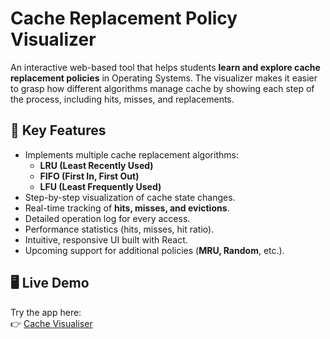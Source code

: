 # Cache Replacement Policy Visualizer  

An interactive web-based tool that helps students **learn and explore cache replacement policies** in Operating Systems. The visualizer makes it easier to grasp how different algorithms manage cache by showing each step of the process, including hits, misses, and replacements.  

## 🚀 Key Features  
- Implements multiple cache replacement algorithms:  
  - **LRU (Least Recently Used)**  
  - **FIFO (First In, First Out)**  
  - **LFU (Least Frequently Used)**  
- Step-by-step visualization of cache state changes.  
- Real-time tracking of **hits, misses, and evictions**.  
- Detailed operation log for every access.  
- Performance statistics (hits, misses, hit ratio).  
- Intuitive, responsive UI built with React.  
- Upcoming support for additional policies (**MRU, Random**, etc.).  

## 🖥️ Live Demo  
Try the app here:  
👉 [Cache Visualiser](https://cache-visualiser.vercel.app/)  

